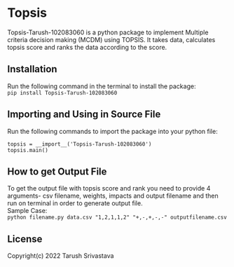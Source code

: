 # Topsis
Topsis-Tarush-102083060 is a python package to implement Multiple criteria decision making (MCDM) using TOPSIS. It takes data, calculates topsis score and ranks the data according to the score.

## Installation
Run the following command in the terminal to install the package:<br />
```pip install Topsis-Tarush-102083060```

## Importing and Using in Source File
Run the following commands to import the package into your python file:<br />
```
topsis = __import__('Topsis-Tarush-102083060')
topsis.main()
```
## How to get Output File
To get the output file with topsis score and rank you need to provide 4 arguments- csv filename, weights, impacts and output filename and then run on terminal in order to generate output file.<br /> 
Sample Case:<br />
```python filename.py data.csv "1,2,1,1,2" "+,-,+,-,-" outputfilename.csv```

## License
Copyright(c) 2022 Tarush Srivastava

